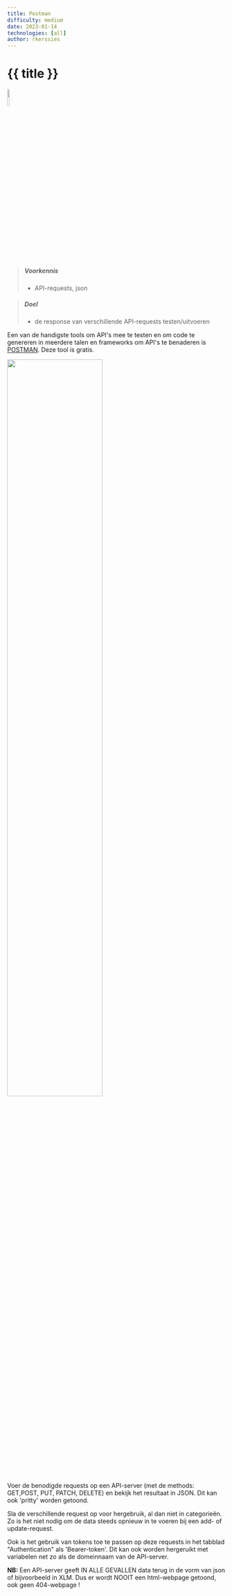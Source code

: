 ```yaml
---
title: Postman
difficulty: medium
date: 2023-01-14
technologies: [all]
author: rkerssies
---
```


# {{ title }}

<img src="{{ '/_assets/_icons/postman.png' | url }}" style="width:10%;">

> ##### Voorkennis
> * API-requests, json

> ##### Doel
> * de response van verschillende API-requests testen/uitvoeren

Een van de handigste tools om API's mee te testen en om code te genereren in meerdere talen en 
frameworks om API's te benaderen is [POSTMAN](https://www.postman.com/). Deze tool is gratis.


<img src="{{ '/_assets/omgevingen/test-api-postman-collection.png' | url }}" style="width:66%;">

Voer de benodigde requests op een API-server (met de methods: GET,POST, PUT, PATCH, DELETE) en
bekijk het resultaat in JSON. Dit kan ook 'pritty' worden getoond.

Sla de verschillende request op voor hergebruik, al dan niet in categorieën. 
Zo is het niet nodig om de data steeds opnieuw in te voeren bij een add- of update-request.    

Ook is het gebruik van tokens toe te passen op deze requests in het tabblad "Authentication" als 'Bearer-token'.
Dit kan ook worden hergeruikt met variabelen net zo als de domeinnaam van de API-server.


<b>NB:</b> Een API-server geeft IN ALLE GEVALLEN data terug in de vorm van json of bijvoorbeeld in XLM.
Dus er wordt NOOIT een html-webpage getoond, ook geen 404-webpage !



